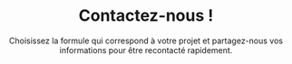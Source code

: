 ---
component: contact-form
title: "Contactez-nous !"
subtitle: "Choisissez la formule qui correspond à votre projet et partagez-nous vos informations pour être recontacté rapidement."

formulas:
  - id: csimple
    label: "C'SIMPLE"
    description: "Pour les structures qui disposent déjà de leurs visuels et souhaitent les programmer sur leurs écrans."
    helper: "Un membre de l'équipe vous répond sous 24h ouvrées."
    fields:
      - id: lastName
        label: "Nom"
      - id: firstName
        label: "Prénom"
      - id: email
        label: "Adresse mail"
        type: email
      - id: phone
        label: "Téléphone"
        type: tel
      - id: company
        label: "Structure"
      - id: industry
        label: "Secteur d'activité"
      - id: address
        label: "Adresse"
      - id: postalCode
        label: "Code postal"
      - id: city
        label: "Ville"
      - id: siret
        label: "Numéro de SIRET"
      - id: commitmentDuration
        label: "Durée d'engagement"
        type: select
        options:
          - label: "12 mois"
            value: "12-mois"
          - label: "24 mois"
            value: "24-mois"
          - label: "36 mois"
            value: "36-mois"
      - id: customRequest
        label: "Demande particulière"
        type: textarea
        placeholder: "Précisez vos besoins"
        required: false

  - id: ccom
    label: "C'COM"
    description: "La solution idéale pour déléguer la création de vos visuels et animer vos écrans toute l'année."
    helper: "Indiquez-nous vos besoins, nous nous chargeons du reste."
    fields:
      - id: lastName
        label: "Nom"
      - id: firstName
        label: "Prénom"
      - id: email
        label: "Adresse mail"
        type: email
      - id: phone
        label: "Téléphone"
        type: tel
      - id: company
        label: "Structure"
      - id: industry
        label: "Secteur d'activité"
      - id: address
        label: "Adresse"
      - id: postalCode
        label: "Code postal"
      - id: city
        label: "Ville"
      - id: siret
        label: "Numéro de SIRET"
      - id: commitmentDuration
        label: "Durée d'engagement"
        type: select
        options:
          - label: "12 mois"
            value: "12-mois"
          - label: "24 mois"
            value: "24-mois"
          - label: "36 mois"
            value: "36-mois"
      - id: visuals
        label: "Visuel(s)"
        type: number
        required: false
        min: 0
        step: 1
      - id: customRequest
        label: "Demande particulière"
        type: textarea
        placeholder: "Précisez vos besoins"
        required: false

  - id: cpro
    label: "C'PRO"
    description: "Un accompagnement sur-mesure pour vos campagnes vidéo, motion design ou drone."
    helper: "Partagez quelques détails clés et nous construirons une proposition adaptée."
    fields:
      - id: lastName
        label: "Nom"
      - id: firstName
        label: "Prénom"
      - id: email
        label: "Adresse mail"
        type: email
      - id: phone
        label: "Téléphone"
        type: tel
      - id: company
        label: "Structure"
      - id: industry
        label: "Secteur d'activité"
      - id: address
        label: "Adresse"
      - id: postalCode
        label: "Code postal"
      - id: city
        label: "Ville"
      - id: siret
        label: "Numéro de SIRET"
      - id: commitmentDuration
        label: "Durée d'engagement"
        type: select
        options:
          - label: "12 mois"
            value: "12-mois"
          - label: "24 mois"
            value: "24-mois"
          - label: "36 mois"
            value: "36-mois"
      - id: visuals
        label: "Visuel(s)"
        type: number
        required: false
        min: 0
        step: 1
      - id: videos
        label: "Vidéo(s)"
        type: number
        required: false
        min: 0
        step: 1
      - id: customRequest
        label: "Demande particulière"
        type: textarea
        placeholder: "Décrivez votre projet"
        required: false

defaultFormula: cpro
submitLabel: "Envoyer"
successMessage: "Merci pour votre message ! Nous revenons vers vous rapidement."
---